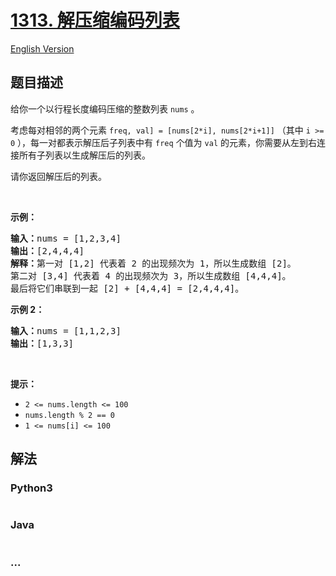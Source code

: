 # [1313. 解压缩编码列表](https://leetcode-cn.com/problems/decompress-run-length-encoded-list)

[English Version](/solution/1300-1399/1313.Decompress%20Run-Length%20Encoded%20List/README_EN.md)

## 题目描述
<!-- 这里写题目描述 -->
<p>给你一个以行程长度编码压缩的整数列表&nbsp;<code>nums</code>&nbsp;。</p>

<p>考虑每对相邻的两个元素 <code>freq, val] = [nums[2*i], nums[2*i+1]]</code>&nbsp;（其中&nbsp;<code>i &gt;= 0</code>&nbsp;），每一对都表示解压后子列表中有 <code>freq</code>&nbsp;个值为&nbsp;<code>val</code>&nbsp;的元素，你需要从左到右连接所有子列表以生成解压后的列表。</p>

<p>请你返回解压后的列表。</p>

<p>&nbsp;</p>

<p><strong>示例：</strong></p>

<pre><strong>输入：</strong>nums = [1,2,3,4]
<strong>输出：</strong>[2,4,4,4]
<strong>解释：</strong>第一对 [1,2] 代表着 2 的出现频次为 1，所以生成数组 [2]。
第二对 [3,4] 代表着 4 的出现频次为 3，所以生成数组 [4,4,4]。
最后将它们串联到一起 [2] + [4,4,4] = [2,4,4,4]。</pre>

<p><strong>示例 2：</strong></p>

<pre><strong>输入：</strong>nums = [1,1,2,3]
<strong>输出：</strong>[1,3,3]
</pre>

<p>&nbsp;</p>

<p><strong>提示：</strong></p>

<ul>
	<li><code>2 &lt;= nums.length &lt;= 100</code></li>
	<li><code>nums.length % 2 == 0</code></li>
	<li><code>1 &lt;= nums[i] &lt;= 100</code></li>
</ul>



## 解法
<!-- 这里可写通用的实现逻辑 -->


<!-- tabs:start -->

### **Python3**
<!-- 这里可写当前语言的特殊实现逻辑 -->

```python

```

### **Java**
<!-- 这里可写当前语言的特殊实现逻辑 -->

```java

```

### **...**
```

```

<!-- tabs:end -->